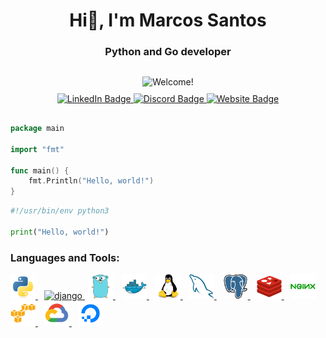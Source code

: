<h1 style="text-align: center;">Hi👋, I'm Marcos Santos</h1>
<h3 style="text-align: center; margin-bottom: 30px;">Python and Go developer</h3>

<div style="text-align: center;">
  <img src="https://media.giphy.com/media/2IudUHdI075HL02Pkk/giphy.gif" alt="Welcome!" width="400" />
</div>

<div id="badges" style="text-align: center; margin-bottom: 30px; margin-top: 10px">
  <a href="https://www.linkedin.com/in/marcos-santos-d">
    <img src="https://img.shields.io/badge/LinkedIn-blue?style=for-the-badge&logo=linkedin&logoColor=white" alt="LinkedIn Badge"/>
  </a>
    <a href="https://discord.gg/marcossantos">
        <img src="https://img.shields.io/badge/Discord-7289DA?style=for-the-badge&logo=discord&logoColor=white" alt="Discord Badge"/>
    </a>
    <a href="https://marcossantos.dev">
        <img src="https://img.shields.io/badge/Website-100000?style=for-the-badge&logo=web&logoColor=white" alt="Website Badge"/>
    </a>
</div>


```go
package main

import "fmt"

func main() {
    fmt.Println("Hello, world!")
}
```

```python
#!/usr/bin/env python3

print("Hello, world!")
```

<h3 style="text-align: left;">Languages and Tools:</h3>
<p style="text-align: left;">
    <a href="https://www.python.org" target="_blank" style="margin-right: 10px;">
        <img src="https://raw.githubusercontent.com/devicons/devicon/master/icons/python/python-original.svg" alt="python" width="40" height="40" />
    </a>
    <a href="https://www.djangoproject.com/" target="_blank" style="margin-right: 5px;">
        <img src="https://cdn.worldvectorlogo.com/logos/django.svg" alt="django" width="40" height="40" />
    </a>
    <a href="https://go.dev/" target="_blank" style="margin-right: 10px;">
        <img src="https://raw.githubusercontent.com/devicons/devicon/master/icons/go/go-original.svg" alt="go" width="40" height="40" />
    </a>
    <a href="https://www.docker.com/" target="_blank" style="margin-right: 10px;">
        <img src="https://raw.githubusercontent.com/devicons/devicon/master/icons/docker/docker-original.svg" alt="docker" width="40" height="40" />
    </a>
    <a href="https://www.linux.org/" target="_blank" style="margin-right: 10px;">
        <img src="https://raw.githubusercontent.com/devicons/devicon/master/icons/linux/linux-original.svg" alt="linux" width="40" height="40" />
    </a>
    <a href="https://www.mysql.com/" target="_blank" style="margin-right: 10px;">
        <img src="https://raw.githubusercontent.com/devicons/devicon/master/icons/mysql/mysql-original.svg" alt="mysql" width="40" height="40" />
    </a>
    <a href="https://www.postgresql.org" target="_blank" style="margin-right: 10px;">
        <img src="https://raw.githubusercontent.com/devicons/devicon/master/icons/postgresql/postgresql-original.svg" alt="postgresql" width="40" height="40" />
    </a>
    <a href="https://redis.io" target="_blank" style="margin-right: 10px;">
        <img src="https://raw.githubusercontent.com/devicons/devicon/master/icons/redis/redis-original.svg" alt="redis" width="40" height="40" />
    </a>
    <a href="https://www.nginx.com" target="_blank" style="margin-right: 10px;">
        <img src="https://raw.githubusercontent.com/devicons/devicon/master/icons/nginx/nginx-original.svg" alt="nginx" width="40" height="40" />
    </a>
    <a href="https://aws.amazon.com" target="_blank" style="margin-right: 10px;">
        <img src="https://raw.githubusercontent.com/devicons/devicon/master/icons/amazonwebservices/amazonwebservices-original.svg" alt="aws" width="40" height="40" />
    </a>
    <a href="https://cloud.google.com" target="_blank" style="margin-right: 10px;">
        <img src="https://raw.githubusercontent.com/devicons/devicon/master/icons/googlecloud/googlecloud-original.svg" alt="gcp" width="40" height="40" />
    </a>
    <a href="https://digitalocean.com" target="_blank" style="margin-right: 10px;">
        <img src="https://raw.githubusercontent.com/devicons/devicon/master/icons/digitalocean/digitalocean-original.svg" alt="digitalocean" width="40" height="40" />
    </a>
</p>
